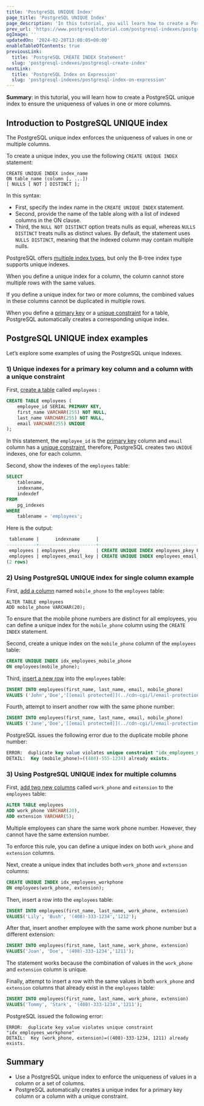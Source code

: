 ```yaml
---
title: 'PostgreSQL UNIQUE Index'
page_title: 'PostgreSQL UNIQUE Index'
page_description: 'In this tutorial, you will learn how to create a PostgreSQL UNIQUE index to ensure the uniqueness of values in one or more columns.'
prev_url: 'https://www.postgresqltutorial.com/postgresql-indexes/postgresql-unique-index/'
ogImage: ''
updatedOn: '2024-02-28T13:08:05+00:00'
enableTableOfContents: true
previousLink:
  title: 'PostgreSQL CREATE INDEX Statement'
  slug: 'postgresql-indexes/postgresql-create-index'
nextLink:
  title: 'PostgreSQL Index on Expression'
  slug: 'postgresql-indexes/postgresql-index-on-expression'
---
```


**Summary**: in this tutorial, you will learn how to create a PostgreSQL unique index to ensure the uniqueness of values in one or more columns.

## Introduction to PostgreSQL UNIQUE index

The PostgreSQL unique index enforces the uniqueness of values in one or multiple columns.

To create a unique index, you use the following `CREATE UNIQUE INDEX` statement:

```phpsql
CREATE UNIQUE INDEX index_name
ON table_name (column [, ...])
[ NULLS [ NOT ] DISTINCT ];
```

In this syntax:

- First, specify the index name in the `CREATE UNIQUE INDEX` statement.
- Second, provide the name of the table along with a list of indexed columns in the ON clause.
- Third, the `NULL NOT DISTINCT` option treats nulls as equal, whereas `NULLS DISTINCT` treats nulls as distinct values. By default, the statement uses `NULLS DISTINCT`, meaning that the indexed column may contain multiple nulls.

PostgreSQL offers [multiple index types](postgresql-index-types), but only the B\-tree index type supports unique indexes.

When you define a unique index for a column, the column cannot store multiple rows with the same values.

If you define a unique index for two or more columns, the combined values in these columns cannot be duplicated in multiple rows.

When you define a [primary key](../postgresql-tutorial/postgresql-primary-key) or a [unique constraint](../postgresql-tutorial/postgresql-unique-constraint) for a table, PostgreSQL automatically creates a corresponding unique index.

## PostgreSQL UNIQUE index examples

Let’s explore some examples of using the PostgreSQL unique indexes.

### 1\) Unique indexes for a primary key column and a column with a unique constraint

First, [create a table](../postgresql-tutorial/postgresql-create-table) called `employees` :

```sql
CREATE TABLE employees (
    employee_id SERIAL PRIMARY KEY,
    first_name VARCHAR(255) NOT NULL,
    last_name VARCHAR(255) NOT NULL,
    email VARCHAR(255) UNIQUE
);
```

In this statement, the `employee_id` is the [primary key](../postgresql-tutorial/postgresql-primary-key) column and `email` column has a [unique constraint](../postgresql-tutorial/postgresql-unique-constraint), therefore, PostgreSQL creates two `UNIQUE` indexes, one for each column.

Second, show the indexes of the `employees` table:

```sql
SELECT
    tablename,
    indexname,
    indexdef
FROM
    pg_indexes
WHERE
    tablename = 'employees';
```

Here is the output:

```sql
 tablename |      indexname      |                                     indexdef
-----------+---------------------+----------------------------------------------------------------------------------
 employees | employees_pkey      | CREATE UNIQUE INDEX employees_pkey ON public.employees USING btree (employee_id)
 employees | employees_email_key | CREATE UNIQUE INDEX employees_email_key ON public.employees USING btree (email)
(2 rows)
```

### 2\) Using PostgreSQL UNIQUE index for single column example

First, [add a column](../postgresql-tutorial/postgresql-add-column) named `mobile_phone` to the `employees` table:

```http
ALTER TABLE employees
ADD mobile_phone VARCHAR(20);
```

To ensure that the mobile phone numbers are distinct for all employees, you can define a unique index for the `mobile_phone` column using the `CREATE INDEX` statement.

Second, create a unique index on the `mobile_phone` column of the `employees` table:

```sql
CREATE UNIQUE INDEX idx_employees_mobile_phone
ON employees(mobile_phone);
```

Third, [insert a new row](../postgresql-tutorial/postgresql-insert) into the `employees` table:

```sql
INSERT INTO employees(first_name, last_name, email, mobile_phone)
VALUES ('John','Doe','[[email protected]](../cdn-cgi/l/email-protection.html)', '(408)-555-1234');
```

Fourth, attempt to insert another row with the same phone number:

```sql
INSERT INTO employees(first_name, last_name, email, mobile_phone)
VALUES ('Jane','Doe','[[email protected]](../cdn-cgi/l/email-protection.html)', '(408)-555-1234');
```

PostgreSQL issues the following error due to the duplicate mobile phone number:

```sql
ERROR:  duplicate key value violates unique constraint "idx_employees_mobile_phone"
DETAIL:  Key (mobile_phone)=((408)-555-1234) already exists.
```

### 3\) Using PostgreSQL UNIQUE index for multiple columns

First, [add two new columns](../postgresql-tutorial/postgresql-add-column) called `work_phone` and `extension` to the `employees` table:

```sql
ALTER TABLE employees
ADD work_phone VARCHAR(20),
ADD extension VARCHAR(5);
```

Multiple employees can share the same work phone number. However, they cannot have the same extension number.

To enforce this rule, you can define a unique index on both `work_phone` and `extension` columns.

Next, create a unique index that includes both `work_phone` and `extension` columns:

```sql
CREATE UNIQUE INDEX idx_employees_workphone
ON employees(work_phone, extension);
```

Then, insert a row into the `employees` table:

```sql
INSERT INTO employees(first_name, last_name, work_phone, extension)
VALUES('Lily', 'Bush', '(408)-333-1234','1212');
```

After that, insert another employee with the same work phone number but a different extension:

```sql
INSERT INTO employees(first_name, last_name, work_phone, extension)
VALUES('Joan', 'Doe', '(408)-333-1234','1211');
```

The statement works because the combination of values in the `work_phone` and `extension` column is unique.

Finally, attempt to insert a row with the same values in both `work_phone` and `extension` columns that already exist in the `employees` table:

```sql
INSERT INTO employees(first_name, last_name, work_phone, extension)
VALUES('Tommy', 'Stark', '(408)-333-1234','1211');
```

PostgreSQL issued the following error:

```
ERROR:  duplicate key value violates unique constraint "idx_employees_workphone"
DETAIL:  Key (work_phone, extension)=((408)-333-1234, 1211) already exists.
```

## Summary

- Use a PostgreSQL unique index to enforce the uniqueness of values in a column or a set of columns.
- PostgreSQL automatically creates a unique index for a primary key column or a column with a unique constraint.
